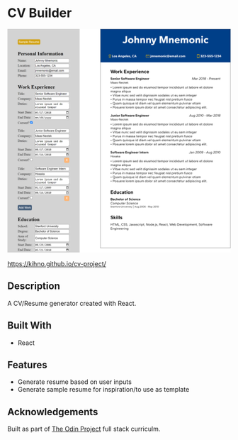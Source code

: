 # CV Builder

![](src/images/cv-builder.png)

https://kihno.github.io/cv-project/

## Description

A CV/Resume generator created with React.


## Built With

- React


## Features

- Generate resume based on user inputs
- Generate sample resume for inspiration/to use as template

## Acknowledgements

Built as part of [The Odin Project](https://www.theodinproject.com/) full stack curriculm.